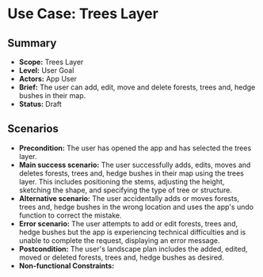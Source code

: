 # Use Case: Trees Layer

## Summary

- **Scope:** Trees Layer
- **Level:** User Goal
- **Actors:** App User
- **Brief:** The user can add, edit, move and delete forests, trees and, hedge bushes in their map.
- **Status:** Draft

## Scenarios

- **Precondition:**
  The user has opened the app and has selected the trees layer.
- **Main success scenario:**
  The user successfully adds, edits, moves and deletes forests, trees and, hedge bushes in their map using the trees layer. 
  This includes positioning the stems, adjusting the height, sketching the shape, and specifying the type of tree or structure.
- **Alternative scenario:**
  The user accidentally adds or moves forests, trees and, hedge bushes in the wrong location and uses the app's undo function to correct the mistake.
- **Error scenario:**
  The user attempts to add or edit forests, trees and, hedge bushes but the app is experiencing technical difficulties and is unable to complete the request, displaying an error message.
- **Postcondition:**
  The user's landscape plan includes the added, edited, moved or deleted forests, trees and, hedge bushes as desired.
- **Non-functional Constraints:**
